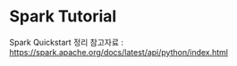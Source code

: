 # Spark Tutorial
Spark Quickstart 정리
참고자료 : https://spark.apache.org/docs/latest/api/python/index.html
